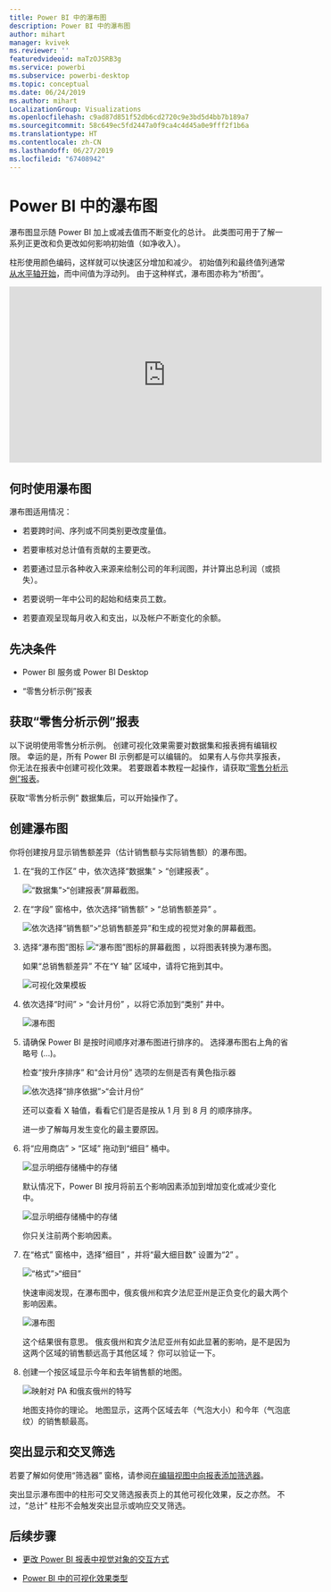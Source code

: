 ```yaml
---
title: Power BI 中的瀑布图
description: Power BI 中的瀑布图
author: mihart
manager: kvivek
ms.reviewer: ''
featuredvideoid: maTzOJSRB3g
ms.service: powerbi
ms.subservice: powerbi-desktop
ms.topic: conceptual
ms.date: 06/24/2019
ms.author: mihart
LocalizationGroup: Visualizations
ms.openlocfilehash: c9ad87d851f52db6cd2720c9e3bd5d4bb7b189a7
ms.sourcegitcommit: 58c649ec5fd2447a0f9ca4c4d45a0e9fff2f1b6a
ms.translationtype: HT
ms.contentlocale: zh-CN
ms.lasthandoff: 06/27/2019
ms.locfileid: "67408942"
---
```

# <a name="waterfall-charts-in-power-bi"></a>Power BI 中的瀑布图

瀑布图显示随 Power BI 加上或减去值而不断变化的总计。 此类图可用于了解一系列正更改和负更改如何影响初始值（如净收入）。

柱形使用颜色编码，这样就可以快速区分增加和减少。 初始值列和最终值列通常[从水平轴开始](https://support.office.com/article/Create-a-waterfall-chart-in-Office-2016-for-Windows-8de1ece4-ff21-4d37-acd7-546f5527f185#BKMK_Float "从水平轴开始")，而中间值为浮动列。 由于这种样式，瀑布图亦称为“桥图”。

<iframe width="560" height="315" src="https://www.youtube.com/embed/qKRZPBnaUXM" frameborder="0" allow="autoplay; encrypted-media" allowfullscreen></iframe>

## <a name="when-to-use-a-waterfall-chart"></a>何时使用瀑布图

瀑布图适用情况：

* 若要跨时间、序列或不同类别更改度量值。

* 若要审核对总计值有贡献的主要更改。

* 若要通过显示各种收入来源来绘制公司的年利润图，并计算出总利润（或损失）。

* 若要说明一年中公司的起始和结束员工数。

* 若要直观呈现每月收入和支出，以及帐户不断变化的余额。

## <a name="prerequisites"></a>先决条件

* Power BI 服务或 Power BI Desktop

* “零售分析示例”报表

## <a name="get-the-retail-analysis-sample-report"></a>获取“零售分析示例”报表

以下说明使用零售分析示例。 创建可视化效果需要对数据集和报表拥有编辑权限。 幸运的是，所有 Power BI 示例都是可以编辑的。 如果有人与你共享报表，你无法在报表中创建可视化效果。 若要跟着本教程一起操作，请获取[“零售分析示例”报表](../sample-datasets.md)。

获取“零售分析示例”  数据集后，可以开始操作了。

## <a name="create-a-waterfall-chart"></a>创建瀑布图

你将创建按月显示销售额差异（估计销售额与实际销售额）的瀑布图。

1. 在“我的工作区”  中，依次选择“数据集”   > “创建报表”  。

    ![“数据集”>“创建报表”屏幕截图。](media/power-bi-visualization-waterfall-charts/power-bi-create-a-report.png)

1. 在“字段”  窗格中，依次选择“销售额”   > “总销售额差异”  。

   ![依次选择“销售额”>“总销售额差异”和生成的视觉对象的屏幕截图。](media/power-bi-visualization-waterfall-charts/power-bi-first-value.png)

1. 选择“瀑布图”图标 ![“瀑布图”图标的屏幕截图](media/power-bi-visualization-waterfall-charts/power-bi-waterfall-icon.png) ，以将图表转换为瀑布图。

    如果“总销售额差异”  不在“Y 轴”  区域中，请将它拖到其中。

    ![可视化效果模板](media/power-bi-visualization-waterfall-charts/convertwaterfall.png)

1. 依次选择“时间”   > “会计月份”  ，以将它添加到“类别”  井中。

    ![瀑布图](media/power-bi-visualization-waterfall-charts/power-bi-waterfall.png)

1. 请确保 Power BI 是按时间顺序对瀑布图进行排序的。 选择瀑布图右上角的省略号 (...)。

    检查“按升序排序”  和“会计月份”  选项的左侧是否有黄色指示器

    ![依次选择“排序依据”>“会计月份”](media/power-bi-visualization-waterfall-charts/power-bi-sort-by.png)

    还可以查看 X 轴值，看看它们是否是按从 1 月  到 8 月  的顺序排序。

    进一步了解每月发生变化的最主要原因。

1. 将“应用商店”   > “区域”  拖动到“细目”  桶中。

    ![显示明细存储桶中的存储](media/power-bi-visualization-waterfall-charts/power-bi-waterfall-breakdown.png)

    默认情况下，Power BI 按月将前五个影响因素添加到增加变化或减少变化中。

    ![显示明细存储桶中的存储](media/power-bi-visualization-waterfall-charts/power-bi-waterfall-breakdown-initial.png)

    你只关注前两个影响因素。

1. 在“格式”  窗格中，选择“细目”  ，并将“最大细目数”  设置为“2”  。

    ![“格式”>“细目”](media/power-bi-visualization-waterfall-charts/power-bi-waterfall-breakdown-maximum.png)

    快速审阅发现，在瀑布图中，俄亥俄州和宾夕法尼亚州是正负变化的最大两个影响因素。

    ![瀑布图](media/power-bi-visualization-waterfall-charts/power-bi-waterfall-axis.png)

    这个结果很有意思。 俄亥俄州和宾夕法尼亚州有如此显著的影响，是不是因为这两个区域的销售额远高于其他区域？ 你可以验证一下。

1. 创建一个按区域显示今年和去年销售额的地图。

    ![映射对 PA 和俄亥俄州的特写](media/power-bi-visualization-waterfall-charts/power-bi-map.png)

    地图支持你的理论。 地图显示，这两个区域去年（气泡大小）和今年（气泡底纹）的销售额最高。

## <a name="highlighting-and-cross-filtering"></a>突出显示和交叉筛选

若要了解如何使用“筛选器”  窗格，请参阅[在编辑视图中向报表添加筛选器](../power-bi-report-add-filter.md)。

突出显示瀑布图中的柱形可交叉筛选报表页上的其他可视化效果，反之亦然。 不过，“总计”  柱形不会触发突出显示或响应交叉筛选。

## <a name="next-steps"></a>后续步骤

* [更改 Power BI 报表中视觉对象的交互方式](../service-reports-visual-interactions.md)

* [Power BI 中的可视化效果类型](power-bi-visualization-types-for-reports-and-q-and-a.md)
